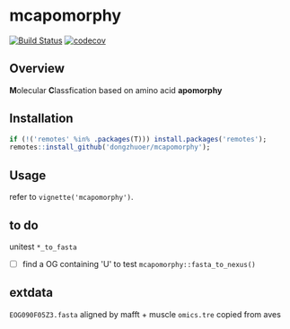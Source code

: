 # mcapomorphy
[![Build Status](https://travis-ci.com/dongzhuoer/mcapomorphy.svg?token=CyRgUWsqWCctKvAxMXto&branch=master)](https://travis-ci.com/dongzhuoer/mcapomorphy)
[![codecov](https://codecov.io/gh/dongzhuoer/mcapomorphy/branch/master/graph/badge.svg?token=Asvq6pUwFH)](https://codecov.io/gh/dongzhuoer/mcapomorphy)

## Overview

**M**olecular **C**lassfication based on amino acid **apomorphy**


## Installation

```r
if (!('remotes' %in% .packages(T))) install.packages('remotes');
remotes::install_github('dongzhuoer/mcapomorphy');
```

## Usage

refer to `vignette('mcapomorphy')`.

## to do

unitest `*_to_fasta`

- [ ] find a OG containing 'U' to test `mcapomorphy::fasta_to_nexus()`


## extdata

`EOG090F05Z3.fasta` aligned by mafft + muscle
`omics.tre` copied from aves